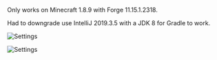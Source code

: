 Only works on Minecraft 1.8.9 with Forge 11.15.1.2318.

Had to downgrade use IntelliJ 2019.3.5 with a JDK 8 for Gradle to work.

![Settings](https://i.imgur.com/qTdM5mP.png)

![Settings](https://i.imgur.com/cxx4GvZ.png)

